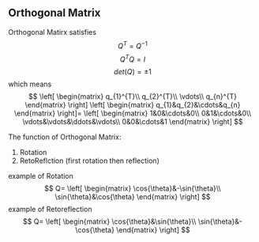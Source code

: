 ## Orthogonal Matrix

Orthogonal Matirx satisfies
$$
Q^{T} = Q^{-1}
$$
$$
Q^{T}Q=I
$$
$$
det(Q)=\pm1
$$
which means
$$
\left[
\begin{matrix}
q_{1}^{T}\\
q_{2}^{T}\\
\vdots\\
q_{n}^{T}
\end{matrix}
\right]
\left[
\begin{matrix}
q_{1}&q_{2}&\cdots&q_{n}
\end{matrix}
\right]=
\left[
\begin{matrix}
1&0&\cdots&0\\
0&1&\cdots&0\\
\vdots&\vdots&\ddots&\vdots\\
0&0&\cdots&1
\end{matrix}
\right]
$$

The function of Orthogonal Matrix:
1. Rotation
2. RetoReflction (first rotation then reflection)

example of Rotation 
$$
Q=
\left[
\begin{matrix}
\cos{\theta}&-\sin{\theta}\\
\sin{\theta}&\cos{\theta}
\end{matrix}
\right]
$$
example of Retoreflection 
$$
Q=
\left[
\begin{matrix}
\cos{\theta}&\sin{\theta}\\
\sin{\theta}&-\cos{\theta}
\end{matrix}
\right]
$$